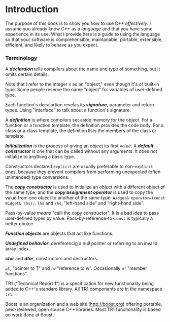 # Introduction

The purpose of this book is to show you how to use C++ *effectively*. I assume you already know C++ as a *language* and that you have some experience in its use. What I provide here is a guide to using the language so that your software is comprehensible, maintanable, portable, extensible, efficient, and likely to behave as you expect.

### Terminology

A ***declaraion*** tells compilers about the name and type of something, but it omits certain details.

Note that I refer to the integer x as an "object," even though it's of built-in type. Some people reserve the name "object" for variables of user-defined type.

Each function's decalartion revelas its ***signature***, parameter and return types. Using "interface" to talk about a function's signature.

A ***definition*** is where compilers set aside memory for the object. For a function or a function template, the definition provides the code body. For a class or a class template, the definition lists the members of the class or template.

***Initialization*** is the process of giving an object its first value. A ***default constructor*** is one that can be called without any arguments. It does not initialize to anything a basic type.

Constructors declared `explicit` are usually preferable to non-`explicit` ones, because they prevent compilers from performing unexpected (often unintended) type conversions.

The ***copy constructor*** is used to initialize an object with a different object of the same type, and the ***copy assignment operator*** is used to copy the value from one object to another of the same type: `Widget& operator=(const Widget& rhs);`. `lhs` and `rhs`, "left-hand side" and "right-hand side".

Pass-by-value *means* "calll the copy constructor". It is a bad idea to pass user-defined types by value. Pass-by-reference-to-`const` is typically a better choice.

***Function objects*** are objects that act like functions.

***Undefined behavior***: dereferencig a null pointer or referring to an invalid array index.

***ctor*** and ***dtor***, constructors and destructors.

`pt`, "pointer to T" and `rw` "reference to w". Occasionally `mf` "member functions".

TR1 ("Technical Report 1") is a specification for new functionality being added to C++'s standard library. All TR1 components are in the namespace `tr1`.

Boost is an organization and a web site (http://boost.org) offering portable, peer-reviewed, open source C++ libraries. Most TR1 functionality is based on work done at Boost.
